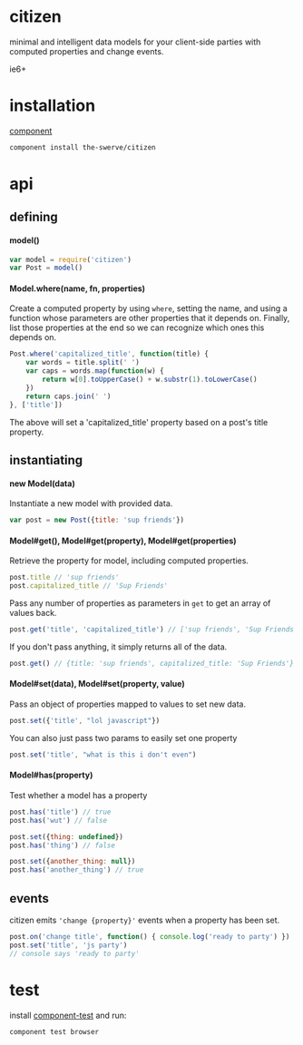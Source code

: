 # citizen

minimal and intelligent data models for your client-side parties with computed properties and change events.

ie6+

# installation

[component](github.com/component/component)

```sh
component install the-swerve/citizen
```

# api

## defining

#### model()

```js
var model = require('citizen')
var Post = model()
```

#### Model.where(name, fn, properties)

Create a computed property by using `where`, setting the name, and using a
function whose parameters are other properties that it depends on. Finally, list those properties at the end so we can recognize which ones this depends on.

```js
Post.where('capitalized_title', function(title) {
	var words = title.split(' ')
	var caps = words.map(function(w) {
		return w[0].toUpperCase() + w.substr(1).toLowerCase()
	})
	return caps.join(' ')
}, ['title'])
```

The above will set a 'capitalized_title' property based on a post's title property.

## instantiating

#### new Model(data)

Instantiate a new model with provided data.

```js
var post = new Post({title: 'sup friends'})
```

#### Model#get(), Model#get(property), Model#get(properties)

Retrieve the property for model, including computed properties.

```js
post.title // 'sup friends'
post.capitalized_title // 'Sup Friends'
```

Pass any number of properties as parameters in `get` to get an array of values back.

```js
post.get('title', 'capitalized_title') // ['sup friends', 'Sup Friends']
```

If you don't pass anything, it simply returns all of the data.

```js
post.get() // {title: 'sup friends', capitalized_title: 'Sup Friends'}
```

#### Model#set(data), Model#set(property, value)

Pass an object of properties mapped to values to set new data.

```js
post.set({'title', "lol javascript"})
```

You can also just pass two params to easily set one property

```js
post.set('title', "what is this i don't even")
```

#### Model#has(property)

Test whether a model has a property

```js
post.has('title') // true
post.has('wut') // false

post.set({thing: undefined})
post.has('thing') // false

post.set({another_thing: null})
post.has('another_thing') // true
```

## events

citizen emits `'change {property}'` events when a property has been set.

```js
post.on('change title', function() { console.log('ready to party') })
post.set('title', 'js party')
// console says 'ready to party'
```

# test

install [component-test](https://github.com/MatthewMueller/component-test) and run:

```js
component test browser
```
